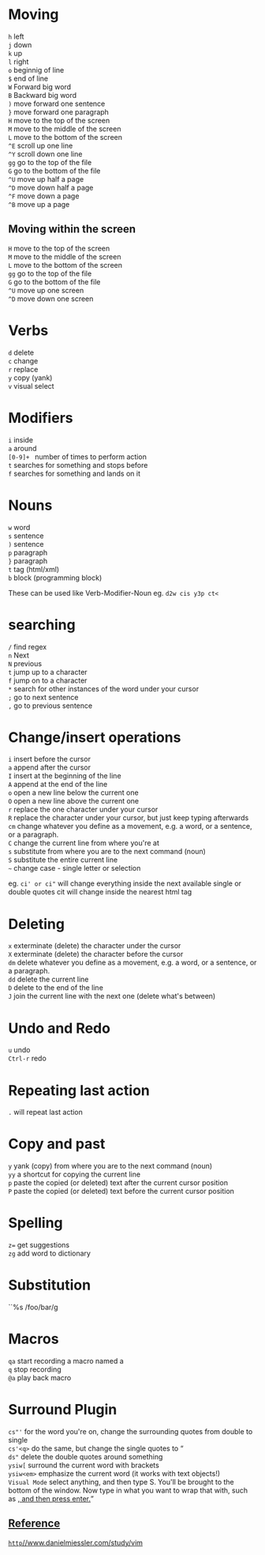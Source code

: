 Moving
======

`h` left  
`j` down  
`k` up  
`l` right  
`o` beginnig of line  
`$` end of line  
`W` Forward big word  
`B` Backward big word  
`)` move forward one sentence  
`}` move forward one paragraph  
`H` move to the top of the screen  
`M` move to the middle of the screen  
`L` move to the bottom of the screen  
`^E` scroll up one line  
`^Y` scroll down one line  
`gg` go to the top of the file  
`G` go to the bottom of the file  
`^U` move up half a page  
`^D` move down half a page  
`^F` move down a page  
`^B` move up a page  

Moving within the screen
------------------------

`H` move to the top of the screen  
`M` move to the middle of the screen  
`L` move to the bottom of the screen  
`gg` go to the top of the file  
`G` go to the bottom of the file  
`^U` move up one screen  
`^D` move down one screen  

Verbs
=====

`d` delete  
`c` change  
`r` replace  
`y` copy (yank)  
`v` visual select  

Modifiers
=========

`i` inside  
`a` around  
`[0-9]+ ` number of times to perform action  
`t` searches for something and stops before  
`f` searches for something and lands on it  

Nouns
=====

`w` word  
`s` sentence  
`)` sentence  
`p` paragraph  
`}` paragraph  
`t` tag (html/xml)   
`b` block (programming block)  

These can be used like Verb-Modifier-Noun eg. `d2w cis y3p ct<`


searching
=========

`/` find regex  
`n` Next  
`N` previous  
`t` jump up to a character  
`f` jump on to a character  
`*` search for other instances of the word under your cursor  
`;` go to next sentence  
`,` go to previous sentence  


Change/insert operations
========================

`i` insert before the cursor  
`a` append after the cursor  
`I` insert at the beginning of the line  
`A` append at the end of the line  
`o` open a new line below the current one  
`O` open a new line above the current one  
`r` replace the one character under your cursor  
`R` replace the character under your cursor, but just keep typing afterwards  
`cm` change whatever you define as a movement, e.g. a word, or a sentence, or a paragraph.  
`C` change the current line from where you're at  
`s` substitute from where you are to the next command (noun)  
`S` substitute the entire current line  
`~` change case - single letter or selection  

eg. `ci' or ci"` will change everything inside the next available single or double quotes
    cit will change inside the nearest html tag  

Deleting
========

`x` exterminate (delete) the character under the cursor  
`X` exterminate (delete) the character before the cursor  
`dm` delete whatever you define as a movement, e.g. a word, or a sentence, or a paragraph.  
`dd` delete the current line  
`D` delete to the end of the line  
`J` join the current line with the next one (delete what's between)  

Undo and Redo
=============

`u` undo  
`Ctrl-r` redo  

Repeating last action
=====================

`.` will repeat last action  

Copy and past
=============

`y` yank (copy) from where you are to the next command (noun)  
`yy` a shortcut for copying the current line  
`p` paste the copied (or deleted) text after the current cursor position  
`P` paste the copied (or deleted) text before the current cursor position  

Spelling
========

`z=` get suggestions  
`zg` add word to dictionary  

Substitution
============

``%s /foo/bar/g  

Macros
=====

`qa` start recording a macro named a  
`q` stop recording  
`@a` play back macro  

Surround Plugin
===============

`cs"'` for the word you're on, change the surrounding quotes from double to single  
`cs'<q>` do the same, but change the single quotes to <q>  
`ds"` delete the double quotes around something  
`ysiw[` surround the current word with brackets  
`ysiw<em>` emphasize the current word (it works with text objects!)   
`Visual Mode` select anything, and then type S. You'll be brought to the bottom of the window. Now type in what you want to wrap that with, such as <a href="/images">, and then press enter.  


Reference
---------

`http`//www.danielmiessler.com/study/vim
